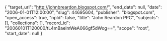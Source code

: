 {
  "target_url": "http://johnbreardon.blogspot.com/", 
  "end_date": null, 
  "date": "2006-01-01T12:00:00", 
  "slug": 44695604, 
  "publisher": "blogspot.com", 
  "open_access": true, 
  "npld": false, 
  "title": "John Reardon PPC", 
  "subjects": [], 
  "collections": [], 
  "record_id": "20060101T120000/tL4mBaelmWeA066gf5dWog==", 
  "scope": "root", 
  "start_date": null
}

